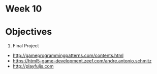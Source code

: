 # Week 10

# Objectives

1. Final Project
- http://gameprogrammingpatterns.com/contents.html
- https://html5-game-development.zeef.com/andre.antonio.schmitz
- http://playfuljs.com